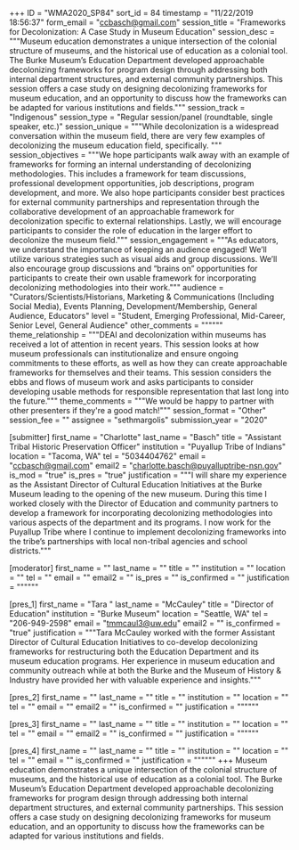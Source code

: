 +++
ID = "WMA2020_SP84"
sort_id = 84
timestamp = "11/22/2019 18:56:37"
form_email = "ccbasch@gmail.com"
session_title = "Frameworks for Decolonization: A Case Study in Museum Education"
session_desc = """Museum education demonstrates a unique intersection of the colonial structure of museums, and the historical use of education as a colonial tool. The Burke Museum’s Education Department developed approachable decolonizing frameworks for program design through addressing both internal department structures, and external community partnerships. This session offers a case study on designing decolonizing frameworks for museum education, and an opportunity to discuss how the frameworks can be adapted for various institutions and fields."""
session_track = "Indigenous"
session_type = "Regular session/panel (roundtable, single speaker, etc.)"
session_unique = """While decolonization is a widespread conversation within the museum field, there are very few examples of decolonizing the museum education field, specifically. """
session_objectives = """We hope participants walk away with an example of frameworks for forming an internal understanding of decolonizing methodologies. This includes a framework for team discussions, professional development opportunities, job descriptions, program development, and more. We also hope participants consider best practices for external community partnerships and representation through the collaborative development of an approachable framework for decolonization specific to external relationships. Lastly, we will encourage participants to consider the role of education in the larger effort to decolonize the museum field."""
session_engagement = """As educators, we understand the importance of keeping an audience engaged! We’ll utilize various strategies such as visual aids and group discussions. We’ll also encourage group discussions and  “brains on” opportunities for participants to create their own usable framework for incorporating decolonizing methodologies into their work."""
audience = "Curators/Scientists/Historians, Marketing & Communications (Including Social Media), Events Planning, Development/Membership, General Audience, Educators"
level = "Student, Emerging Professional, Mid-Career, Senior Level, General Audience"
other_comments = """"""
theme_relationship = """DEAI and decolonization within museums has received a lot of attention in recent years. This session looks at how museum professionals can institutionalize and ensure ongoing commitments to these efforts, as well as how they can create approachable frameworks for themselves and their teams. This session considers the ebbs and flows of museum work and asks participants to consider developing usable methods for responsible representation that last long into the future."""
theme_comments = """We would be happy to partner with other presenters if they're a good match!"""
session_format = "Other"
session_fee = ""
assignee = "sethmargolis"
submission_year = "2020"

[submitter]
first_name = "Charlotte"
last_name = "Basch"
title = "Assistant Tribal Historic Preservation Officer"
institution = "Puyallup Tribe of Indians"
location = "Tacoma, WA"
tel = "5034404762"
email = "ccbasch@gmail.com"
email2 = "charlotte.basch@puyalluptribe-nsn.gov"
is_mod = "true"
is_pres = "true"
justification = """I will share my experience as the Assistant Director of Cultural Education Initiatives at the Burke Museum leading to the opening of the new museum. During this time I worked closely with the Director of Education and community partners to develop a framework for incorporating decolonizing methodologies into various aspects of the department and its programs. I now work for the Puyallup Tribe where I continue to implement decolonizing frameworks into the tribe’s partnerships with local non-tribal agencies and school districts."""

[moderator]
first_name = ""
last_name = ""
title = ""
institution = ""
location = ""
tel = ""
email = ""
email2 = ""
is_pres = ""
is_confirmed = ""
justification = """"""

[pres_1]
first_name = "Tara "
last_name = "McCauley"
title = "Director of Education"
institution = "Burke Museum"
location = "Seattle, WA"
tel = "206-949-2598"
email = "tmmcaul3@uw.edu"
email2 = ""
is_confirmed = "true"
justification = """Tara McCauley worked with the former Assistant Director of Cultural Education Initiatives to co-develop decolonizing frameworks for restructuring both the Education Department and its museum education programs. Her experience in museum education and community outreach while at both the Burke and the Museum of History & Industry have provided her with valuable experience and insights."""

[pres_2]
first_name = ""
last_name = ""
title = ""
institution = ""
location = ""
tel = ""
email = ""
email2 = ""
is_confirmed = ""
justification = """"""

[pres_3]
first_name = ""
last_name = ""
title = ""
institution = ""
location = ""
tel = ""
email = ""
email2 = ""
is_confirmed = ""
justification = """"""

[pres_4]
first_name = ""
last_name = ""
title = ""
institution = ""
location = ""
tel = ""
email = ""
is_confirmed = ""
justification = """"""
+++
Museum education demonstrates a unique intersection of the colonial structure of museums, and the historical use of education as a colonial tool. The Burke Museum’s Education Department developed approachable decolonizing frameworks for program design through addressing both internal department structures, and external community partnerships. This session offers a case study on designing decolonizing frameworks for museum education, and an opportunity to discuss how the frameworks can be adapted for various institutions and fields.